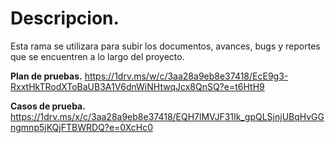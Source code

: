 # Descripcion.
Esta rama se utilizara para subir los documentos, avances, bugs y reportes que se encuentren a lo largo del proyecto.

**Plan de pruebas.**
https://1drv.ms/w/c/3aa28a9eb8e37418/EcE9g3-RxxtHkTRodXToBaUB3A1V6dnWiNHtwqJcx8QnSQ?e=t6HtH9

**Casos de prueba.**
https://1drv.ms/x/c/3aa28a9eb8e37418/EQH7lMVJF31Ik_gpQLSjnjUBqHvGGngmnp5jKQjFTBWRDQ?e=0XcHc0






